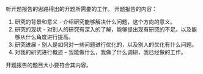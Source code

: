 听开题报告的思路得出的开题所需要的工作。
开题报告的内容：
1. 研究的背景和意义 - 介绍研究能够解决什么问题，这个方向的意义。
2. 研究的现状 - 对别人的研究有深入的了解，能够提出现有研究的不足。以及能够从什么角度进行提高。
3. 研究进展 - 别人是如何对一些问题进行优化的，以及别人的优化有什么问题。
4. 对我的研究进行概述 - 我能做什么，我做了什么调研，我已经做的工作。

开题报告的题目大小要符合其内容。
